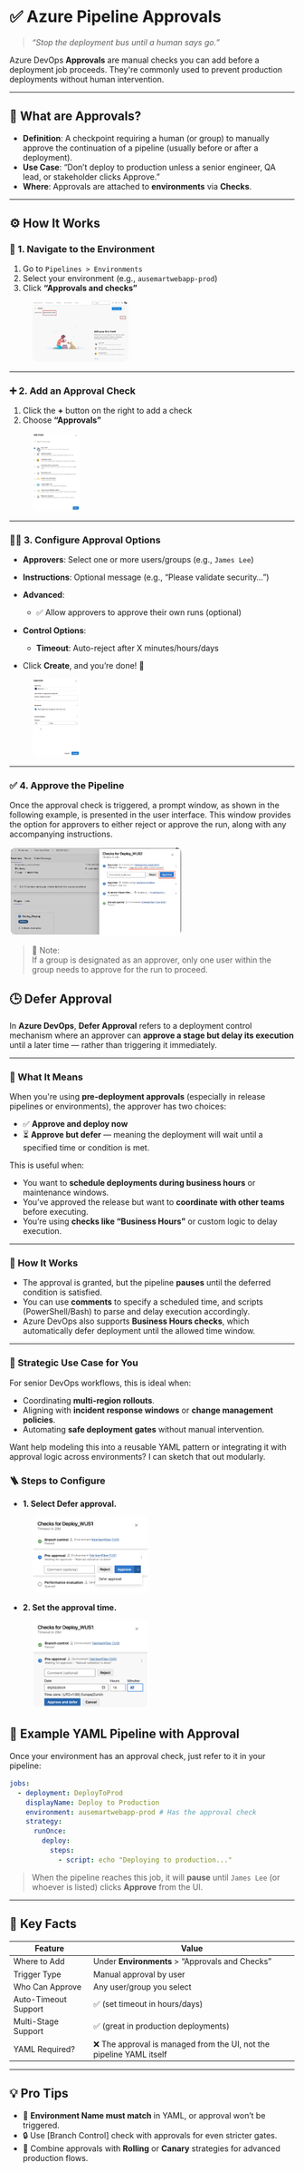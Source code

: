 # ✅ **Azure Pipeline Approvals**

> _“Stop the deployment bus until a human says go.”_

Azure DevOps **Approvals** are manual checks you can add before a deployment job proceeds. They're commonly used to prevent production deployments without human intervention.

---

## 🎯 **What are Approvals?**

- **Definition**: A checkpoint requiring a human (or group) to manually approve the continuation of a pipeline (usually before or after a deployment).
- **Use Case**: “Don’t deploy to production unless a senior engineer, QA lead, or stakeholder clicks Approve.”
- **Where**: Approvals are attached to **environments** via **Checks**.

---

## ⚙️ **How It Works**

### 🧭 1. Navigate to the Environment

1. Go to `Pipelines > Environments`
2. Select your environment (e.g., `ausemartwebapp-prod`)
3. Click **“Approvals and checks”**

<div align="left"style="margin: 0 40px;">
    <img src="image/5.3.approvals/1756641883969.png" alt="Approval Process Diagram" style="width: 40%; border-radius: 10px;">
</div>

---

### ➕ 2. Add an Approval Check

1. Click the **+** button on the right to add a check
2. Choose **“Approvals”**

<div align="left" style="margin: 0 40px;">
  <img src="images/approvals-2.png" alt="Approval Process" style="width: 20%; border-radius: 10px;">
</div>

---

### 🧑‍⚖️ 3. Configure Approval Options

- **Approvers**: Select one or more users/groups (e.g., `James Lee`)
- **Instructions**: Optional message (e.g., “Please validate security…”)
- **Advanced**:

  - ✅ Allow approvers to approve their own runs (optional)

- **Control Options**:

  - **Timeout**: Auto-reject after X minutes/hours/days

- Click **Create**, and you’re done! 🎉

<div align="left" style="margin: 0 40px;">
  <img src="images/approvals-3.png" alt="Approval Timeout" style="width: 20%; border-radius: 10px;">
</div>

---

### ✅ 4. Approve the Pipeline

Once the approval check is triggered, a prompt window, as shown in the following example, is presented in the user interface. This window provides the option for approvers to either reject or approve the run, along with any accompanying instructions.

<div align="left">
  <img src="image/5.3.approvals/1756643527832.png" alt="Approval Prompt" style="width: 60%; border-radius: 10px; border: 2px solid white;">
</div>

> 📒 Note:  
> If a group is designated as an approver, only one user within the group needs to approve for the run to proceed.

## 🕒 **Defer Approval**

In **Azure DevOps**, **Defer Approval** refers to a deployment control mechanism where an approver can **approve a stage but delay its execution** until a later time — rather than triggering it immediately.

---

### 🤔 What It Means

When you're using **pre-deployment approvals** (especially in release pipelines or environments), the approver has two choices:

- ✅ **Approve and deploy now**
- ⏳ **Approve but defer** — meaning the deployment will wait until a specified time or condition is met.

This is useful when:

- You want to **schedule deployments during business hours** or maintenance windows.
- You’ve approved the release but want to **coordinate with other teams** before executing.
- You’re using **checks like “Business Hours”** or custom logic to delay execution.

---

### 🔧 How It Works

- The approval is granted, but the pipeline **pauses** until the deferred condition is satisfied.
- You can use **comments** to specify a scheduled time, and scripts (PowerShell/Bash) to parse and delay execution accordingly.
- Azure DevOps also supports **Business Hours checks**, which automatically defer deployment until the allowed time window.

---

### 🧠 Strategic Use Case for You

For senior DevOps workflows, this is ideal when:

- Coordinating **multi-region rollouts**.
- Aligning with **incident response windows** or **change management policies**.
- Automating **safe deployment gates** without manual intervention.

Want help modeling this into a reusable YAML pattern or integrating it with approval logic across environments? I can sketch that out modularly.

### 🪜 Steps to Configure

- **1. Select Defer approval.**

<div align="left">
  <img src="image/5.3.approvals/1756645128450.png" alt="Defer Approval" style="width: 40%; border-radius: 10px; border: 2px solid white;margin: 0 40px;">
</div>

- **2. Set the approval time.**

<div align="left">
  <img src="image/5.3.approvals/1756645139098.png" alt="Set Approval Time" style="width: 40%; border-radius: 10px; border: 2px solid white;margin: 0 40px;">
</div>

## 🧪 **Example** YAML Pipeline with Approval

Once your environment has an approval check, just refer to it in your pipeline:

```yaml
jobs:
  - deployment: DeployToProd
    displayName: Deploy to Production
    environment: ausemartwebapp-prod # Has the approval check
    strategy:
      runOnce:
        deploy:
          steps:
            - script: echo "Deploying to production..."
```

> When the pipeline reaches this job, it will **pause** until `James Lee` (or whoever is listed) clicks **Approve** from the UI.

---

## 🧩 **Key Facts**

| Feature              | Value                                                                |
| -------------------- | -------------------------------------------------------------------- |
| Where to Add         | Under **Environments** > “Approvals and Checks”                      |
| Trigger Type         | Manual approval by user                                              |
| Who Can Approve      | Any user/group you select                                            |
| Auto-Timeout Support | ✅ (set timeout in hours/days)                                       |
| Multi-Stage Support  | ✅ (great in production deployments)                                 |
| YAML Required?       | ❌ The approval is managed from the UI, not the pipeline YAML itself |

---

## 💡 **Pro Tips**

- 📛 **Environment Name must match** in YAML, or approval won’t be triggered.
- 🔒 Use \[Branch Control] check with approvals for even stricter gates.
- 🔁 Combine approvals with **Rolling** or **Canary** strategies for advanced production flows.
